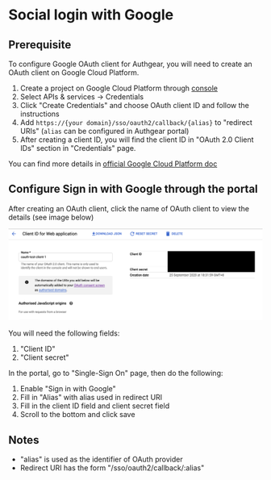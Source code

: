 # Social login with Google

## Prerequisite

To configure Google OAuth client for Authgear, you will need to create an OAuth client on Google Cloud Platform.

1. Create a project on Google Cloud Platform through [console](https://console.cloud.google.com/)
2. Select APIs & services -&gt; Credentials
3. Click "Create Credentials" and choose OAuth client ID and follow the instructions
4. Add `https://{your domain}/sso/oauth2/callback/{alias}` to "redirect URIs" \(`alias` can be configured in Authgear portal\)
5. After creating a client ID, you will find the client ID in "OAuth 2.0 Client IDs" section in "Credentials" page.

You can find more details in [official Google Cloud Platform doc](https://support.google.com/cloud/answer/6158849)

## Configure Sign in with Google through the portal

After creating an OAuth client, click the name of OAuth client to view the details \(see image below\)

![gcp-oauth-client-details](../../.gitbook/assets/gcp-download-oauth-client-details.png)

You will need the following fields:

1. "Client ID"
2. "Client secret"

In the portal, go to "Single-Sign On" page, then do the following:

1. Enable "Sign in with Google"
2. Fill in "Alias" with alias used in redirect URI
3. Fill in the client ID field and client secret field
4. Scroll to the bottom and click save

## Notes

* "alias" is used as the identifier of OAuth provider
* Redirect URI has the form "/sso/oauth2/callback/:alias"
